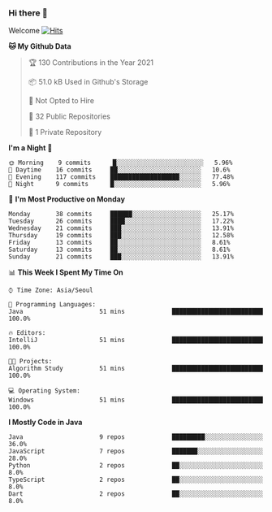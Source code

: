### Hi there 👋 

Welcome [![Hits](https://hits.seeyoufarm.com/api/count/incr/badge.svg?url=https%3A%2F%2Fgithub.com%2Fharry4455&count_bg=%2379C83D&title_bg=%23555555&icon=&icon_color=%23E7E7E7&title=hits&edge_flat=false)](https://hits.seeyoufarm.com)


<!--
**harry4455/harry4455** is a ✨ _special_ ✨ repository because its `README.md` (this file) appears on your GitHub profile.

Here are some ideas to get you started:

- 🔭 I’m currently working on ...
- 🌱 I’m currently learning ...
- 👯 I’m looking to collaborate on ...
- 🤔 I’m looking for help with ...
- 💬 Ask me about ...
- 📫 How to reach me: ...
- 😄 Pronouns: ...
- ⚡ Fun fact: ...
-->

<!--START_SECTION:waka-->
**🐱 My Github Data** 

> 🏆 130 Contributions in the Year 2021
 > 
> 📦 51.0 kB Used in Github's Storage 
 > 
> 🚫 Not Opted to Hire
 > 
> 📜 32 Public Repositories 
 > 
> 🔑 1 Private Repository 
 > 
**I'm a Night 🦉** 

```text
🌞 Morning    9 commits      █░░░░░░░░░░░░░░░░░░░░░░░░   5.96% 
🌆 Daytime    16 commits     ██░░░░░░░░░░░░░░░░░░░░░░░   10.6% 
🌃 Evening    117 commits    ███████████████████░░░░░░   77.48% 
🌙 Night      9 commits      █░░░░░░░░░░░░░░░░░░░░░░░░   5.96%

```
📅 **I'm Most Productive on Monday** 

```text
Monday       38 commits     ██████░░░░░░░░░░░░░░░░░░░   25.17% 
Tuesday      26 commits     ████░░░░░░░░░░░░░░░░░░░░░   17.22% 
Wednesday    21 commits     ███░░░░░░░░░░░░░░░░░░░░░░   13.91% 
Thursday     19 commits     ███░░░░░░░░░░░░░░░░░░░░░░   12.58% 
Friday       13 commits     ██░░░░░░░░░░░░░░░░░░░░░░░   8.61% 
Saturday     13 commits     ██░░░░░░░░░░░░░░░░░░░░░░░   8.61% 
Sunday       21 commits     ███░░░░░░░░░░░░░░░░░░░░░░   13.91%

```


📊 **This Week I Spent My Time On** 

```text
⌚︎ Time Zone: Asia/Seoul

💬 Programming Languages: 
Java                     51 mins             █████████████████████████   100.0%

🔥 Editors: 
IntelliJ                 51 mins             █████████████████████████   100.0%

🐱‍💻 Projects: 
Algorithm Study          51 mins             █████████████████████████   100.0%

💻 Operating System: 
Windows                  51 mins             █████████████████████████   100.0%

```

**I Mostly Code in Java** 

```text
Java                     9 repos             █████████░░░░░░░░░░░░░░░░   36.0% 
JavaScript               7 repos             ███████░░░░░░░░░░░░░░░░░░   28.0% 
Python                   2 repos             ██░░░░░░░░░░░░░░░░░░░░░░░   8.0% 
TypeScript               2 repos             ██░░░░░░░░░░░░░░░░░░░░░░░   8.0% 
Dart                     2 repos             ██░░░░░░░░░░░░░░░░░░░░░░░   8.0%

```



<!--END_SECTION:waka-->
